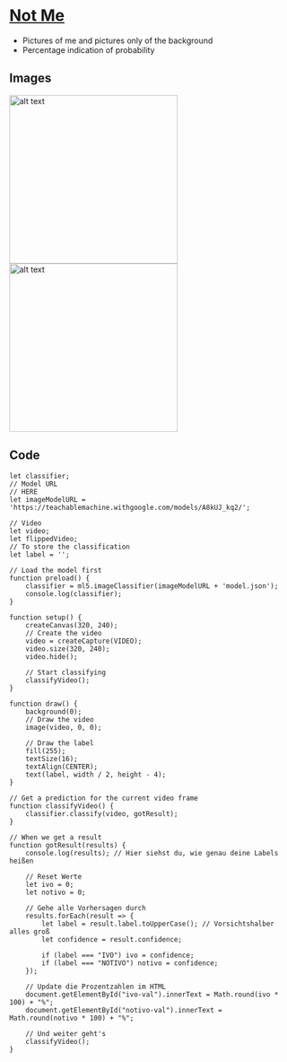 # [Not Me](https://hbk-bs.github.io/teachable-machine-ivohartwig/projects/not_me/)

* Pictures of me and pictures only of the background
* Percentage indication of probability


## Images 
<img src="" alt="alt text" width="300" height=auto/>

<img src="" alt="alt text" width="300" height=auto/>





## Code 

```` // Classifier Variable
let classifier;
// Model URL
// HERE
let imageModelURL = 'https://teachablemachine.withgoogle.com/models/A8kUJ_kq2/';

// Video
let video;
let flippedVideo;
// To store the classification
let label = '';

// Load the model first
function preload() {
	classifier = ml5.imageClassifier(imageModelURL + 'model.json');
	console.log(classifier);
}

function setup() {
	createCanvas(320, 240);
	// Create the video
	video = createCapture(VIDEO);
	video.size(320, 240);
	video.hide();

	// Start classifying
	classifyVideo();
}

function draw() {
	background(0);
	// Draw the video
	image(video, 0, 0);

	// Draw the label
	fill(255);
	textSize(16);
	textAlign(CENTER);
	text(label, width / 2, height - 4);
}

// Get a prediction for the current video frame
function classifyVideo() {
	classifier.classify(video, gotResult);
}

// When we get a result
function gotResult(results) {
	console.log(results); // Hier siehst du, wie genau deine Labels heißen

	// Reset Werte
	let ivo = 0;
	let notivo = 0;

	// Gehe alle Vorhersagen durch
	results.forEach(result => {
		let label = result.label.toUpperCase(); // Vorsichtshalber alles groß
		let confidence = result.confidence;

		if (label === "IVO") ivo = confidence;
		if (label === "NOTIVO") notivo = confidence;
	});

	// Update die Prozentzahlen im HTML
	document.getElementById("ivo-val").innerText = Math.round(ivo * 100) + "%";
	document.getElementById("notivo-val").innerText = Math.round(notivo * 100) + "%";

	// Und weiter geht's
	classifyVideo();
}
````








